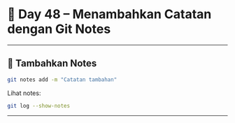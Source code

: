 # 📘 Day 48 – Menambahkan Catatan dengan Git Notes

---

## 📝 Tambahkan Notes

```bash
git notes add -m "Catatan tambahan"
```

Lihat notes:

```bash
git log --show-notes
```

---
